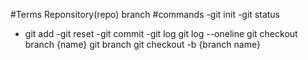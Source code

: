 #Terms
Reponsitory(repo)
branch
#commands
-git init
-git status
- git add
-git reset
-git commit 
-git log
git log --oneline
git checkout branch {name}
git branch
git checkout -b {branch name}
